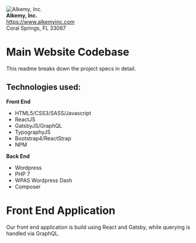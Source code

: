 ![Alkemy, Inc.](https://ucarecdn.com/36cf610a-72a1-4940-8a16-14f3eedd118a/-/resize/150x/)<br>
**Alkemy, Inc.**<br>
https://www.alkemyinc.com<br>
Coral Springs, FL 33067

# Main Website Codebase

This readme breaks down the project specs in detail.

## **Technologies used:**

**Front End**
 - HTML5/CSS3/SASS/Javascript
 - ReactJS
 - GatsbyJS/GraphQL
 - TypographyJS
 - Bootstrap4/ReactStrap
 - NPM

**Back End**
- Wordpress
- PHP 7
- WPAS Wordpress Dash
- Composer

# Front End Application

Our front end application is build using React and Gatsby, while querying is handled via GraphQL.
